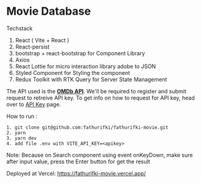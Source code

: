# Movie Database

Techstack
1. React ( Vite + React )
4. React-persist
5. bootstrap + react-bootstrap for Component Library
6. Axios 
7. React Lottie for micro interaction library adobe to JSON
8. Styled Component for Styling the component
9. Redux Toolkit with RTK Query for Server State Management

The API used is the [**OMDb API**](https://www.omdbapi.com/). We'll be required to register and submit request to retreive API key. To get info on how to request for API key, head over to [API Key](https://www.omdbapi.com/apikey.aspx) page.

How to run :

    1. git clone git@github.com:fathurifki/fathurifki-movie.git
    2. yarn
    3. yarn dev
    4. add file .env with VITE_API_KEY=<apikey>

Note: 
Because on Search component using event onKeyDown, make sure after input value, press the Enter button for get the result


Deployed at Vercel: https://fathurifki-movie.vercel.app/
